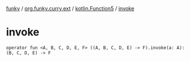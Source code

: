 [funky](../../index.md) / [org.funky.curry.ext](../index.md) / [kotlin.Function5](index.md) / [invoke](.)

# invoke

`operator fun <A, B, C, D, E, F> ((A, B, C, D, E) -> F).invoke(a: A): (B, C, D, E) -> F`